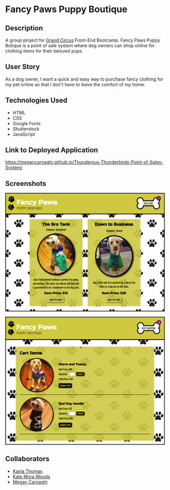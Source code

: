 # Fancy Paws Puppy Boutique

## Description

A group project for [Grand Circus](https://www.grandcircus.co/bootcamps/) Front-End Bootcamp. Fancy Paws Puppy Botique is a point of sale system where dog owners can shop online for clothing items for their beloved pups.

## User Story

As a dog owner, I want a quick and easy way to purchase fancy clothing for my pet online so that I don't have to leave the comfort of my home.

## Technologies Used

- HTML
- CSS
- Google Fonts
- Shutterstock
- JavaScript

## Link to Deployed Application

<https://megancarnaghi.github.io/Thunderous-Thunderbirds-Point-of-Sales-System/>

## Screenshots

![homepage screenshot](images/homepagescreenshot.png)

![shopping cart screenshot](images/shoppingcartscreenshot.png)

## Collaborators

- [Kayla Thomas](https://github.com/KaylaLT)
- [Kate Mora Woods](https://github.com/bailandocubita)
- [Megan Carnaghi](https://github.com/MeganCarnaghi)
